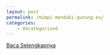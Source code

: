 ```yaml
---
layout: post
permalink: /mimpi-mendaki-gunung-es/
categories:
    - Uncategorized
---
```


[Baca Selengkapnya](/03)